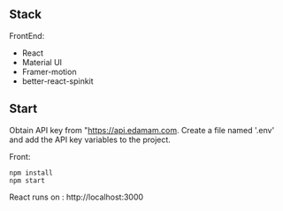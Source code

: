 ## Stack
FrontEnd:
- React
- Material UI
- Framer-motion
- better-react-spinkit


## Start
Obtain API key from "https://api.edamam.com.
Create a file named '.env' and add the API key variables to the project.

Front:

```
npm install
npm start

```

React runs on : http://localhost:3000
